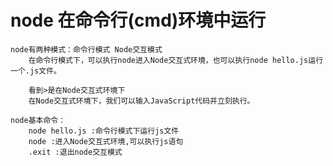 # node 在命令行(cmd)环境中运行

    node有两种模式：命令行模式 Node交互模式
        在命令行模式下，可以执行node进入Node交互式环境，也可以执行node hello.js运行一个.js文件。

        看到>是在Node交互式环境下
        在Node交互式环境下，我们可以输入JavaScript代码并立刻执行。

    node基本命令：
        node hello.js :命令行模式下运行js文件
        node :进入Node交互式环境,可以执行js语句
        .exit :退出node交互模式